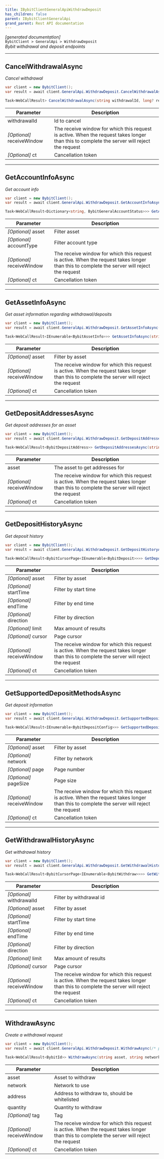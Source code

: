 ```yaml
---
title: IBybitClientGeneralApiWithdrawDeposit
has_children: false
parent: IBybitClientGeneralApi
grand_parent: Rest API documentation
---
```

*[generated documentation]*  
`BybitClient > GeneralApi > WithdrawDeposit`  
*Bybit withdrawal and deposit endpoints*
  

***

## CancelWithdrawalAsync  

<p>

*Cancel withdrawal*  

```csharp  
var client = new BybitClient();  
var result = await client.GeneralApi.WithdrawDeposit.CancelWithdrawalAsync(/* parameters */);  
```  

```csharp  
Task<WebCallResult> CancelWithdrawalAsync(string withdrawalId, long? receiveWindow = default, CancellationToken ct = default);  
```  

|Parameter|Description|
|---|---|
|withdrawalId|Id to cancel|
|_[Optional]_ receiveWindow|The receive window for which this request is active. When the request takes longer than this to complete the server will reject the request|
|_[Optional]_ ct|Cancellation token|

</p>

***

## GetAccountInfoAsync  

<p>

*Get account info*  

```csharp  
var client = new BybitClient();  
var result = await client.GeneralApi.WithdrawDeposit.GetAccountInfoAsync();  
```  

```csharp  
Task<WebCallResult<Dictionary<string, BybitGeneralAccountStatus>>> GetAccountInfoAsync(string? asset = default, string? accountType = default, long? receiveWindow = default, CancellationToken ct = default);  
```  

|Parameter|Description|
|---|---|
|_[Optional]_ asset|Filter asset|
|_[Optional]_ accountType|Filter account type|
|_[Optional]_ receiveWindow|The receive window for which this request is active. When the request takes longer than this to complete the server will reject the request|
|_[Optional]_ ct|Cancellation token|

</p>

***

## GetAssetInfoAsync  

<p>

*Get asset information regarding withdrawal/deposits*  

```csharp  
var client = new BybitClient();  
var result = await client.GeneralApi.WithdrawDeposit.GetAssetInfoAsync();  
```  

```csharp  
Task<WebCallResult<IEnumerable<BybitAssetInfo>>> GetAssetInfoAsync(string? asset = default, long? receiveWindow = default, CancellationToken ct = default);  
```  

|Parameter|Description|
|---|---|
|_[Optional]_ asset|Filter by asset|
|_[Optional]_ receiveWindow|The receive window for which this request is active. When the request takes longer than this to complete the server will reject the request|
|_[Optional]_ ct|Cancellation token|

</p>

***

## GetDepositAddressesAsync  

<p>

*Get deposit addresses for an asset*  

```csharp  
var client = new BybitClient();  
var result = await client.GeneralApi.WithdrawDeposit.GetDepositAddressesAsync(/* parameters */);  
```  

```csharp  
Task<WebCallResult<BybitDepositAddress>> GetDepositAddressesAsync(string asset, long? receiveWindow = default, CancellationToken ct = default);  
```  

|Parameter|Description|
|---|---|
|asset|The asset to get addresses for|
|_[Optional]_ receiveWindow|The receive window for which this request is active. When the request takes longer than this to complete the server will reject the request|
|_[Optional]_ ct|Cancellation token|

</p>

***

## GetDepositHistoryAsync  

<p>

*Get deposit history*  

```csharp  
var client = new BybitClient();  
var result = await client.GeneralApi.WithdrawDeposit.GetDepositHistoryAsync();  
```  

```csharp  
Task<WebCallResult<BybitCursorPage<IEnumerable<BybitDeposit>>>> GetDepositHistoryAsync(string? asset = default, DateTime? startTime = default, DateTime? endTime = default, SearchDirection? direction = default, int? limit = default, string? cursor = default, long? receiveWindow = default, CancellationToken ct = default);  
```  

|Parameter|Description|
|---|---|
|_[Optional]_ asset|Filter by asset|
|_[Optional]_ startTime|Filter by start time|
|_[Optional]_ endTime|Filter by end time|
|_[Optional]_ direction|Filter by direction|
|_[Optional]_ limit|Max amount of results|
|_[Optional]_ cursor|Page cursor|
|_[Optional]_ receiveWindow|The receive window for which this request is active. When the request takes longer than this to complete the server will reject the request|
|_[Optional]_ ct|Cancellation token|

</p>

***

## GetSupportedDepositMethodsAsync  

<p>

*Get deposit information*  

```csharp  
var client = new BybitClient();  
var result = await client.GeneralApi.WithdrawDeposit.GetSupportedDepositMethodsAsync();  
```  

```csharp  
Task<WebCallResult<IEnumerable<BybitDepositConfig>>> GetSupportedDepositMethodsAsync(string? asset = default, string? network = default, int? page = default, int? pageSize = default, long? receiveWindow = default, CancellationToken ct = default);  
```  

|Parameter|Description|
|---|---|
|_[Optional]_ asset|Filter by asset|
|_[Optional]_ network|Filter by network|
|_[Optional]_ page|Page number|
|_[Optional]_ pageSize|Page size|
|_[Optional]_ receiveWindow|The receive window for which this request is active. When the request takes longer than this to complete the server will reject the request|
|_[Optional]_ ct|Cancellation token|

</p>

***

## GetWithdrawalHistoryAsync  

<p>

*Get withdrawal history*  

```csharp  
var client = new BybitClient();  
var result = await client.GeneralApi.WithdrawDeposit.GetWithdrawalHistoryAsync();  
```  

```csharp  
Task<WebCallResult<BybitCursorPage<IEnumerable<BybitWithdraw>>>> GetWithdrawalHistoryAsync(string? withdrawalId = default, string? asset = default, DateTime? startTime = default, DateTime? endTime = default, SearchDirection? direction = default, int? limit = default, string? cursor = default, long? receiveWindow = default, CancellationToken ct = default);  
```  

|Parameter|Description|
|---|---|
|_[Optional]_ withdrawalId|Filter by withdrawal id|
|_[Optional]_ asset|Filter by asset|
|_[Optional]_ startTime|Filter by start time|
|_[Optional]_ endTime|Filter by end time|
|_[Optional]_ direction|Filter by direction|
|_[Optional]_ limit|Max amount of results|
|_[Optional]_ cursor|Page cursor|
|_[Optional]_ receiveWindow|The receive window for which this request is active. When the request takes longer than this to complete the server will reject the request|
|_[Optional]_ ct|Cancellation token|

</p>

***

## WithdrawAsync  

<p>

*Create a withdrawal request*  

```csharp  
var client = new BybitClient();  
var result = await client.GeneralApi.WithdrawDeposit.WithdrawAsync(/* parameters */);  
```  

```csharp  
Task<WebCallResult<BybitId>> WithdrawAsync(string asset, string network, string address, decimal quantity, string? tag = default, long? receiveWindow = default, CancellationToken ct = default);  
```  

|Parameter|Description|
|---|---|
|asset|Asset to withdraw|
|network|Network to use|
|address|Address to withdraw to, should be whitelisted|
|quantity|Quantity to withdraw|
|_[Optional]_ tag|Tag|
|_[Optional]_ receiveWindow|The receive window for which this request is active. When the request takes longer than this to complete the server will reject the request|
|_[Optional]_ ct|Cancellation token|

</p>
